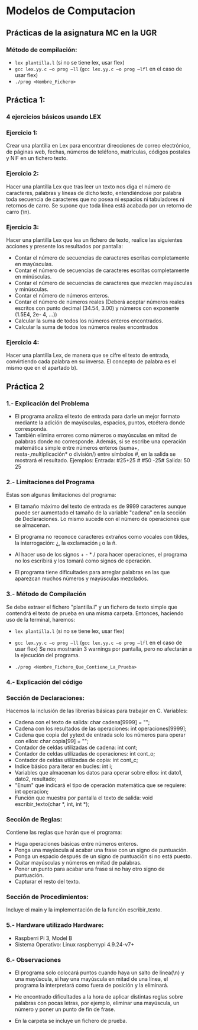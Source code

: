 # Modelos de Computacion

## Prácticas de la asignatura MC en la UGR

### Método de compilación:
- `lex plantilla.l` (si no se tiene lex, usar flex)
- `gcc lex.yy.c –o prog –ll` (`gcc lex.yy.c –o prog –lfl` en el caso de usar flex)
- `./prog <Nombre_Fichero>`

## Práctica 1:
### 4 ejercicios básicos usando LEX
### Ejercicio 1:
Crear una plantilla en Lex para encontrar direcciones de correo electrónico, de páginas web, fechas, números de teléfono, matrículas, códigos postales y NIF en un fichero texto.

### Ejercicio 2:
Hacer una plantilla Lex que tras leer un texto nos diga el número de caracteres, palabras y líneas de dicho texto, entendiéndose por palabra toda secuencia de caracteres que no posea ni espacios ni tabuladores ni retornos de carro. Se supone que toda línea está acabada por un retorno de carro (\n).

### Ejercicio 3:
Hacer una plantilla Lex que lea un fichero de texto, realice las siguientes acciones y presente los resultados por pantalla:
- Contar el número de secuencias de caracteres escritas completamente en mayúsculas.
- Contar el número de secuencias de caracteres escritas completamente en minúsculas.
- Contar el número de secuencias de caracteres que mezclen mayúsculas y minúsculas.
- Contar el número de números enteros.
- Contar el número de números reales (Deberá aceptar números reales escritos con punto decimal (34.54, 3.00) y números con exponente (1.5E4, 2e- 4, ...))
- Calcular la suma de todos los números enteros encontrados.
- Calcular la suma de todos los números reales encontrados

### Ejercicio 4:
Hacer una plantilla Lex, de manera que se cifre el texto de entrada, convirtiendo cada palabra en su inversa. El concepto de palabra es el mismo que en el apartado b).

## Práctica 2
### 1.- Explicación del Problema
- El programa analiza el texto de entrada para darle un mejor formato mediante la adición de mayúsculas, espacios, puntos, etcétera donde corresponda.
- También elimina errores como números o mayúsculas en mitad de palabras donde no corresponde. Además, si se escribe una operación matemática simple entre números enteros (suma+, resta-,multiplicación* o división/) entre símbolos #, en la salida se mostrará el resultado. Ejemplos: Entrada: #25+25 # #50       -25# Salida: 50 25 
 
### 2.- Limitaciones del Programa
Estas son algunas limitaciones del programa: 
 
- El tamaño máximo del texto de entrada es de 9999 caracteres aunque puede ser aumentado el tamaño de la variable "cadena" en la sección de Declaraciones. Lo mismo sucede con el número de operaciones que se almacenan. 
 
- El programa no reconoce caracteres extraños como vocales con tildes, la  interrogación: ¿, la 
exclamación ¡ o la ñ. 
 
- Al hacer uso de los signos + - * / para hacer operaciones, el programa no los escribirá y los tomará como signos de operación. 
 
- El programa tiene dificultades para arreglar palabras en las que aparezcan muchos números y mayúsculas mezclados. 
 
### 3.- Método de Compilación
Se debe extraer el fichero "plantilla.l" y un fichero de texto simple que contendrá el texto de prueba en una misma carpeta. Entonces, haciendo uso de la terminal, haremos: 
 
- `lex plantilla.l` (si no se tiene lex, usar flex) 
 
- `gcc lex.yy.c –o prog –ll` (`gcc lex.yy.c –o prog –lfl` en el caso de usar flex) Se nos mostrarán 3 warnings por pantalla, pero no afectarán a la ejecución del programa. 
 
- `./prog <Nombre_Fichero_Que_Contiene_La_Prueba>`
 
### 4.- Explicación del código
### Sección de Declaraciones:
Hacemos la inclusión de las librerías básicas para trabajar en C. Variables: 
- Cadena con el texto de salida: char cadena[9999] = ""; 
- Cadena con los resultados de las operaciones: int operaciones[9999]; 
- Cadena que copia del yytext de entrada solo los números para operar con ellos: char copia[99] = ""; 
- Contador de celdas utilizadas de cadena: int cont; 
- Contador de celdas utilizadas de operaciones: int cont_o;
- Contador de celdas utilizadas de copia: int cont_c;
- Indice básico para iterar en bucles: int i; 
- Variables que almacenan los datos para operar sobre ellos: int dato1, dato2, resultado; 
- "Enum" que indicará el tipo de operación matemática que se requiere: int operacion; 
- Función que muestra por pantalla el texto de salida: void escribir_texto(char *, int, int *); 
 
### Sección de Reglas: 
Contiene las reglas que harán que el programa: 
- Haga operaciones básicas entre números enteros. 
- Ponga una mayúscula al acabar una frase con un signo de puntuación. 
- Ponga un espacio después de un signo de puntuación si no está puesto. 
- Quitar mayúsculas y números en mitad de palabras. 
- Poner un punto para acabar una frase si no hay otro signo de puntuación. 
- Capturar el resto del texto. 
 
### Sección de Procedimientos: 
Incluye el main y la implementación de la función escribir_texto. 
 
### 5.- Hardware utilizado Hardware: 
- Raspberri Pi 3, Model B 
- Sistema Operativo: Linux raspberrypi 4.9.24-v7+ 
 
### 6.- Observaciones 
- El programa solo colocará puntos cuando haya un salto de linea(\n) y una mayúscula, si hay una mayúscula en mitad de una línea, el programa la interpretará como fuera de posición y la eliminará. 
 
- He encontrado dificultades a la hora de aplicar distintas reglas sobre palabras con pocas letras, por ejemplo, eliminar una mayúscula, un número y poner un punto de fin de frase. 
 
- En la carpeta se incluye un fichero de prueba. 

